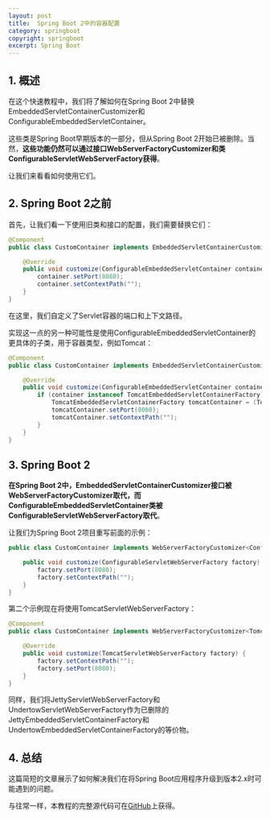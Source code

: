 ```yaml
---
layout: post
title:  Spring Boot 2中的容器配置
category: springboot
copyright: springboot
excerpt: Spring Boot
---
```


## 1. 概述

在这个快速教程中，我们将了解如何在Spring Boot 2中替换EmbeddedServletContainerCustomizer和ConfigurableEmbeddedServletContainer。

这些类是Spring Boot早期版本的一部分，但从Spring Boot 2开始已被删除。当然，**这些功能仍然可以通过接口WebServerFactoryCustomizer和类ConfigurableServletWebServerFactory获得**。

让我们来看看如何使用它们。

## 2. Spring Boot 2之前

首先，让我们看一下使用旧类和接口的配置，我们需要替换它们：

```java
@Component
public class CustomContainer implements EmbeddedServletContainerCustomizer {

    @Override
    public void customize(ConfigurableEmbeddedServletContainer container) {
        container.setPort(8080);
        container.setContextPath("");
    }
}
```

在这里，我们自定义了Servlet容器的端口和上下文路径。

实现这一点的另一种可能性是使用ConfigurableEmbeddedServletContainer的更具体的子类，用于容器类型，例如Tomcat：

```java
@Component
public class CustomContainer implements EmbeddedServletContainerCustomizer {

    @Override
    public void customize(ConfigurableEmbeddedServletContainer container) {
        if (container instanceof TomcatEmbeddedServletContainerFactory) {
            TomcatEmbeddedServletContainerFactory tomcatContainer = (TomcatEmbeddedServletContainerFactory) container;
            tomcatContainer.setPort(8080);
            tomcatContainer.setContextPath("");
        }
    }
}
```

## 3. Spring Boot 2

**在Spring Boot 2中，EmbeddedServletContainerCustomizer接口被WebServerFactoryCustomizer取代，而ConfigurableEmbeddedServletContainer类被ConfigurableServletWebServerFactory取代**。

让我们为Spring Boot 2项目重写前面的示例：

```java
public class CustomContainer implements WebServerFactoryCustomizer<ConfigurableServletWebServerFactory> {

    public void customize(ConfigurableServletWebServerFactory factory) {
        factory.setPort(8080);
        factory.setContextPath("");
    }
}
```

第二个示例现在将使用TomcatServletWebServerFactory：

```java
@Component
public class CustomContainer implements WebServerFactoryCustomizer<TomcatServletWebServerFactory> {

    @Override
    public void customize(TomcatServletWebServerFactory factory) {
        factory.setContextPath("");
        factory.setPort(8080);
    }
}
```

同样，我们将JettyServletWebServerFactory和UndertowServletWebServerFactory作为已删除的JettyEmbeddedServletContainerFactory和UndertowEmbeddedServletContainerFactory的等价物。

## 4. 总结

这篇简短的文章展示了如何解决我们在将Spring Boot应用程序升级到版本2.x时可能遇到的问题。

与往常一样，本教程的完整源代码可在[GitHub](https://github.com/tuyucheng7/taketoday-tutorial4j/tree/master/spring-boot-modules/spring-boot-basic-customization-2)上获得。